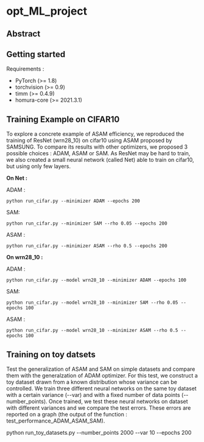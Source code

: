 # opt_ML_project


## Abstract

## Getting started

Requirements :
- PyTorch (>= 1.8)
- torchvision (>= 0.9)
- timm (>= 0.4.9)
- homura-core (>= 2021.3.1)

## Training Example on CIFAR10

To explore a concrete example of ASAM efficiency, we reproduced the training of ResNet (wrn28_10) on cifar10 using ASAM proposed by SAMSUNG.
To compare its results with other optimizers, we proposed 3 possible choices : ADAM, ASAM or SAM.
As ResNet may be hard to train, we also created a small neural network (called Net) able to train on cifar10, but using only few layers.

**On Net :**

ADAM :
```
python run_cifar.py --minimizer ADAM --epochs 200
```
SAM:
```
python run_cifar.py --minimizer SAM --rho 0.05 --epochs 200
```
ASAM :
```
python run_cifar.py --minimizer ASAM --rho 0.5 --epochs 200
```

**On wrn28_10 :**

ADAM :
```
python run_cifar.py --model wrn28_10 --minimizer ADAM --epochs 100
```
SAM:
```
python run_cifar.py --model wrn28_10 --minimizer SAM --rho 0.05 --epochs 100
```
ASAM :
```
python run_cifar.py --model wrn28_10 --minimizer ASAM --rho 0.5 --epochs 100
```
## Training on toy datsets

Test the generalization of ASAM and SAM on simple datasets and compare them with the generalzation of ADAM optimizer. For this test, we construct a toy dataset drawn from a known distribution whose variance can be controlled. We train three different neural networks on the same toy dataset with a certain variance (--var) and with a fixed number of data points (--number_points). Once trained, we test these neural networks on dataset with different variances and we compare the test errors. These errors are reported on a graph (the output of the function : test_performance_ADAM_ASAM_SAM).

python run_toy_datasets.py --number_points 2000 --var 10 --epochs 200
```
